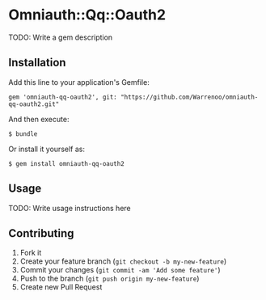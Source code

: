 # Omniauth::Qq::Oauth2

TODO: Write a gem description

## Installation

Add this line to your application's Gemfile:

    gem 'omniauth-qq-oauth2', git: "https://github.com/Warrenoo/omniauth-qq-oauth2.git"

And then execute:

    $ bundle

Or install it yourself as:

    $ gem install omniauth-qq-oauth2

## Usage

TODO: Write usage instructions here

## Contributing

1. Fork it
2. Create your feature branch (`git checkout -b my-new-feature`)
3. Commit your changes (`git commit -am 'Add some feature'`)
4. Push to the branch (`git push origin my-new-feature`)
5. Create new Pull Request
